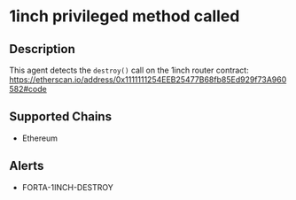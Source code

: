 # 1inch privileged method called

## Description

This agent detects the `destroy()` call on the 1inch router contract: 
https://etherscan.io/address/0x1111111254EEB25477B68fb85Ed929f73A960582#code

## Supported Chains

- Ethereum

## Alerts

- FORTA-1INCH-DESTROY
